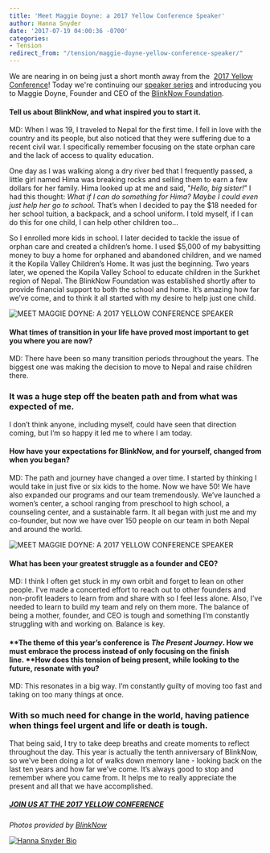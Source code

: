 ```yaml
---
title: 'Meet Maggie Doyne: a 2017 Yellow Conference Speaker'
author: Hanna Snyder
date: '2017-07-19 04:00:36 -0700'
categories:
- Tension
redirect_from: "/tension/maggie-doyne-yellow-conference-speaker/"
---
```


We are nearing in on being just a short month away from the  [2017 Yellow Conference](http://yellowco.co/conference/)! Today we're continuing our [speaker series](http://yellowco.co/yellow-conference-2017-speakers/) and introducing you to Maggie Doyne, Founder and CEO of the [BlinkNow Foundation](http://www.blinknow.org/).

#### Tell us about BlinkNow, and what inspired you to start it.

MD: When I was 19, I traveled to Nepal for the first time. I fell in love with the country and its people, but also noticed that they were suffering due to a recent civil war. I specifically remember focusing on the state orphan care and the lack of access to quality education.

One day as I was walking along a dry river bed that I frequently passed, a little girl named Hima was breaking rocks and selling them to earn a few dollars for her family. Hima looked up at me and said, "_Hello, big sister!_” I had this thought: _What if I can do something for Hima? Maybe I could even just help her go to school._ That’s when I decided to pay the $18 needed for her school tuition, a backpack, and a school uniform. I told myself, if I can do this for one child, I can help other children too…

So I enrolled more kids in school. I later decided to tackle the issue of orphan care and created a children’s home. I used $5,000 of my babysitting money to buy a home for orphaned and abandoned children, and we named it the Kopila Valley Children’s Home. It was just the beginning. Two years later, we opened the Kopila Valley School to educate children in the Surkhet region of Nepal. The BlinkNow Foundation was established shortly after to provide financial support to both the school and home. It’s amazing how far we’ve come, and to think it all started with my desire to help just one child.

![MEET MAGGIE DOYNE: A 2017 YELLOW CONFERENCE SPEAKER](https://yellow-blog-images.imgix.net/2017/07/DSC00553-Version-2.jpg)

#### What times of transition in your life have proved most important to get you where you are now?

MD: There have been so many transition periods throughout the years. The biggest one was making the decision to move to Nepal and raise children there.

### It was a huge step off the beaten path and from what was expected of me.

I don’t think anyone, including myself, could have seen that direction coming, but I’m so happy it led me to where I am today.

#### How have your expectations for BlinkNow, and for yourself, changed from when you began?

MD: The path and journey have changed a over time. I started by thinking I would take in just five or six kids to the home. Now we have 50! We have also expanded our programs and our team tremendously. We’ve launched a women’s center, a school ranging from preschool to high school, a counseling center, and a sustainable farm. It all began with just me and my co-founder, but now we have over 150 people on our team in both Nepal and around the world.

![MEET MAGGIE DOYNE: A 2017 YELLOW CONFERENCE SPEAKER](https://yellow-blog-images.imgix.net/2017/07/DSC00461-Version-2.jpg)

#### What has been your greatest struggle as a founder and CEO?

MD: I think I often get stuck in my own orbit and forget to lean on other people. I’ve made a concerted effort to reach out to other founders and non-profit leaders to learn from and share with so I feel less alone. Also, I’ve needed to learn to build my team and rely on them more. The balance of being a mother, founder, and CEO is tough and something I’m constantly struggling with and working on. Balance is key.

#### **The theme of this year’s conference is _The Present Journey_. How we must embrace the process instead of only focusing on the finish line. ****How does this tension of being present, while looking to the future, resonate with you?**

MD: This resonates in a big way. I’m constantly guilty of moving too fast and taking on too many things at once.

### With so much need for change in the world, having patience when things feel urgent and life or death is tough.

That being said, I try to take deep breaths and create moments to reflect throughout the day. This year is actually the tenth anniversary of BlinkNow, so we've been doing a lot of walks down memory lane - looking back on the last ten years and how far we’ve come. It’s always good to stop and remember where you came from. It helps me to really appreciate the present and all that we have accomplished.

##### [JOIN US AT THE 2017 YELLOW CONFERENCE](http://yellowco.co/conference/)

_Photos provided by [BlinkNow](http://www.blinknow.org/)_

[![Hanna Snyder Bio](https://yellow-blog-images.imgix.net/2017/04/HANNA-BIO.jpg)](http://www.hannasnyder.com)
